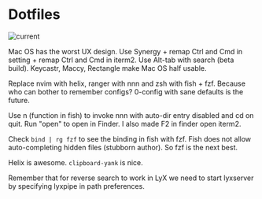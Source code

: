 
Dotfiles
==============

![current](https://github.com/mortang2410/dotfiles/assets/3200308/98c18c21-6158-4701-8821-74c624f73ce2)

Mac OS has the worst UX design.
Use Synergy + remap Ctrl and Cmd in setting + remap Ctrl and Cmd in iterm2.
Use Alt-tab with search (beta build).
Keycastr, Maccy, Rectangle make Mac OS half usable.

Replace nvim with helix, ranger with nnn and zsh with fish + fzf. Because who can bother to remember configs? 0-config with sane defaults is the future.
 
Use n (function in fish) to invoke nnn with auto-dir entry disabled and cd on quit. Run "open" to open in Finder. I also made F2 in finder open iterm2.

Check `bind | rg fzf`  to see the binding in fish with fzf. Fish does not allow auto-completing hidden files (stubborn author). So fzf is the next best.

Helix is awesome. `clipboard-yank` is nice.

Remember that for reverse search to work in LyX we need to start lyxserver by specifying lyxpipe in path preferences.





